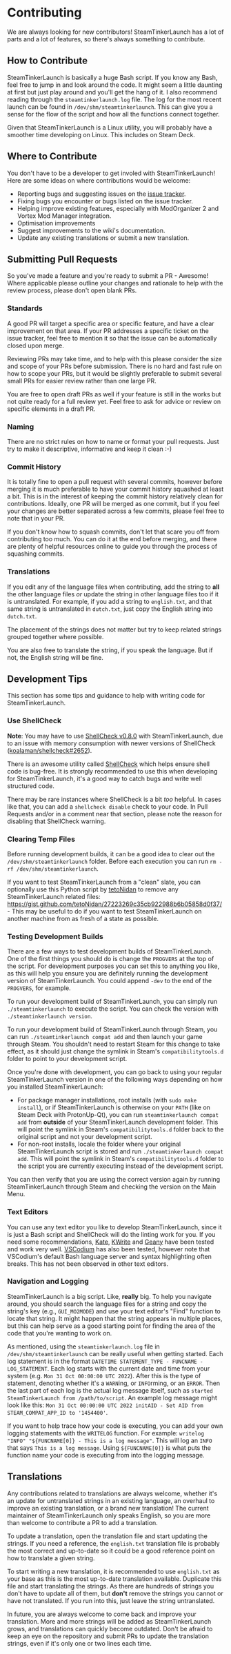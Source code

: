 # Contributing
We are always looking for new contributors! SteamTinkerLaunch has a lot of parts and a lot of features, so there's always something to contribute. 

## How to Contribute
SteamTinkerLaunch is basically a huge Bash script. If you know any Bash, feel free to jump in and look around the code. It might seem a little daunting at first but just play around and you'll get the hang of it. I also recommend reading through the `steamtinkerlaunch.log` file. The log for the most recent launch can be found in `/dev/shm/steamtinkerlaunch`. This can give you a sense for the flow of the script and how all the functions connect together.

Given that SteamTinkerLaunch is a Linux utility, you will probably have a smoother time developing on Linux. This includes on Steam Deck.

## Where to Contribute
You don't have to be a developer to get involed with SteamTinkerLaunch! Here are some ideas on where contributions would be welcome:
- Reporting bugs and suggesting issues on the [issue tracker](https://github.com/sonic2kk/steamtinkerlaunch/issues).
- Fixing bugs you encounter or bugs listed on the issue tracker.
- Helping improve existing features, especially with ModOrganizer 2 and Vortex Mod Manager integration.
- Optimisation improvements
- Suggest improvements to the wiki's documentation.
- Update any existing translations or submit a new translation.

## Submitting Pull Requests
So you've made a feature and you're ready to submit a PR - Awesome! Where applicable please outline your changes and rationale to help with the review process, please don't open blank PRs.

### Standards
A good PR will target a specific area or specific feature, and have a clear improvement on that area. If your PR addresses a specific ticket on the issue tracker, feel free to mention it so that the issue can be automatically closed upon merge.

Reviewing PRs may take time, and to help with this please consider the size and scope of your PRs before submission. There is no hard and fast rule on how to scope your PRs, but it would be slightly preferable to submit several small PRs for easier review rather than one large PR.

You are free to open draft PRs as well if your feature is still in the works but not quite ready for a full review yet. Feel free to ask for advice or review on specific elements in a draft PR.

### Naming
There are no strict rules on how to name or format your pull requests. Just try to make it descriptive, informative and keep it clean :-)

### Commit History
It is totally fine to open a pull request with several commits, however before merging it is much preferable to have your commit history squashed at least a bit. This is in the interest of keeping the commit history relatively clean for contributions. Ideally, one PR will be merged as one commit, but if you feel your changes are better separated across a few commits, please feel free to note that in your PR.

If you don't know how to squash commits, don't let that scare you off from contributing too much. You can do it at the end before merging, and there are plenty of helpful resources online to guide you through the process of squashing commits.

### Translations
If you edit any of the language files when contributing, add the string to **all** the other language files *or* update the string in other language files too if it is untranslated. For example, if you add a string to `english.txt`, and that same string is untranslated in `dutch.txt`, just copy the English string into `dutch.txt`.

The placement of the strings does not matter but try to keep related strings grouped together where possible. 

You are also free to translate the string, if you speak the language. But if not, the English string will be fine.

## Development Tips
This section has some tips and guidance to help with writing code for SteamTinkerLaunch.

### Use ShellCheck
**Note**: You may have to use [ShellCheck v0.8.0](https://github.com/koalaman/shellcheck/releases/tag/v0.8.0) with SteamTinkerLaunch, due to an issue with memory consumption with newer versions of ShellCheck ([koalaman/shellcheck#2652](https://github.com/koalaman/shellcheck/issues/2652)).

There is an awesome utility called [ShellCheck](http://shellcheck.net/) which helps ensure shell code is bug-free. It is strongly recommended to use this when developing for SteamTinkerLaunch, it's a good way to catch bugs and write well structured code.

There may be rare instances where ShellCheck is a bit *too* helpful. In cases like that, you can add a `shellcheck disable` check to your code. In Pull Requests and/or in a comment near that section, please note the reason for disabling that ShellCheck warning.

### Clearing Temp Files
Before running development builds, it can be a good idea to clear out the `/dev/shm/steamtinkerlaunch` folder. Before each execution you can run `rm -rf /dev/shm/steamtinkerlaunch`.

If you want to test SteamTinkerLaunch from a "clean" slate, you can optionally use this Python script by [tetoNidan](https://github.com/tetoNidan) to remove any SteamTinkerLaunch related files: https://gist.github.com/tetoNidan/27223269c35cb922988b6b05858d0f37/ - This may be useful to do if you want to test SteamTinkerLaunch on another machine from as fresh of a state as possible.

### Testing Development Builds
There are a few ways to test development builds of SteamTinkerLaunch. One of the first things you should do is change the `PROGVERS` at the top of the script. For development purposes you can set this to anything you like, as this will help you ensure you are definitely running the development version of SteamTinkerLaunch. You could append `-dev` to the end of the `PROGVERS`, for example.

To run your development build of SteamTinkerLaunch, you can simply run `./steamtinkerlaunch` to execute the script. You can check the version with `./steamtinkerlaunch version`.

To run your development build of SteamTinkerLaunch through Steam, you can run `./steamtinkerlaunch compat add` and then launch your game through Steam. You shouldn't need to restart Steam for this change to take effect, as it should just change the symlink in Steam's `compatibilitytools.d` folder to point to your development script.

Once you're done with development, you can go back to using your regular SteamTinkerLaunch version in one of the following ways depending on how you installed SteamTinkerLaunch:
- For package manager installations, root installs (with `sudo make install`), or if SteamTinkerLaunch is otherwise on your `PATH` (like on Steam Deck with ProtonUp-Qt), you can run `steamtinkerlaunch compat add` from **outside** of your SteamTinkerLaunch development folder. This will point the symlink in Steam's `compatibilitytools.d` folder back to the original script and not your development script.
- For non-root installs, locale the folder where your original SteamTinkerLaunch script is stored and run `./steamtinkerlaunch compat add`. This will point the symlink in Steam's `compatibilitytools.d` folder to the script you are currently executing instead of the development script.
  
You can then verify that you are using the correct version again by running SteamTinkerLaunch through Steam and checking the version on the Main Menu.

### Text Editors
You can use any text editor you like to develop SteamTinkerLaunch, since it is just a Bash script and ShellCheck will do the linting work for you. If you need some recommendations, [Kate](https://apps.kde.org/kate/), [KWrite](https://apps.kde.org/kwrite/) and [Geany](https://www.geany.org/) have been tested and work very well. [VSCodium](https://vscodium.com/) has also been tested, however note that VSCodium's default Bash language server and syntax highlighting often breaks. This has not been observed in other text editors.

### Navigation and Logging
SteamTinkerLaunch is a big script. Like, **really** big. To help you navigate around, you should search the language files for a string and copy the string's key (e.g., `GUI_MO2MODE`) and use your text editor's "Find" function to locate that string. It might happen that the string appears in multiple places, but this can help serve as a good starting point for finding the area of the code that you're wanting to work on.

As mentioned, using the `steamtinkerlaunch.log` file in `/dev/shm/steamtinkerlaunch` can be really useful when getting started. Each log statement is in the format `DATETIME STATEMENT_TYPE - FUNCNAME - LOG_STATEMENT`. Each log starts with the current date and time from your system (e.g. `Mon 31 Oct 00:00:00 UTC 2022`). After this is the type of statement, denoting whether it's a `WARN`ing, or `INFO`rming, or an `ERROR`. Then the last part of each log is the actual log message itself, such as `started SteamTinkerLaunch from /path/to/script`. An example log message might look like this: `Mon 31 Oct 00:00:00 UTC 2022 initAID - Set AID from STEAM_COMPAT_APP_ID to '1454400'`.

If you want to help trace how your code is executing, you can add your own logging statements with the `WRITELOG` function. For example: `writelog "INFO" "${FUNCNAME[0]} - This is a log message"`. This will log an `INFO` that says `This is a log message`. Using `${FUNCNAME[0]}` is what puts the function name your code is executing from into the logging message. 

## Translations
Any contributions related to translations are always welcome, whether it's an update for untranslated strings in an existing language, an overhaul to improve an existing translation, or a brand new translation! The current maintainer of SteamTinkerLaunch only speaks English, so you are more than welcome to contribute a PR to add a translation.

To update a translation, open the translation file and start updating the strings. If you need a reference, the `english.txt` translation file is probably the most correct and up-to-date so it could be a good reference point on how to translate a given string.

To start writing a new translation, it is recommended to use `english.txt` as your base as this is the most up-to-date translation available. Duplicate this file and start translating the strings. As there are hundreds of strings you don't have to update all of them, but **don't** remove the strings you cannot or have not translated. If you run into this, just leave the string untranslated.

In future, you are always welcome to come back and improve your translation. More and more strings will be added as SteamTinkerLaunch grows, and translations can quickly become outdated. Don't be afraid to keep an eye on the repository and submit PRs to update the translation strings, even if it's only one or two lines each time.